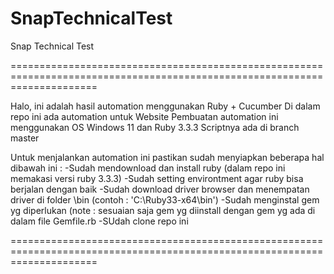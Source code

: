 # SnapTechnicalTest
Snap Technical Test

===========================================================================================================================

Halo, ini adalah hasil automation menggunakan Ruby + Cucumber
Di dalam repo ini ada automation untuk Website
Pembuatan automation ini menggunakan OS Windows 11 dan Ruby 3.3.3
Scriptnya ada di branch master

Untuk menjalankan automation ini pastikan sudah menyiapkan beberapa hal dibawah ini :
-Sudah mendownload dan install ruby (dalam repo ini memakasi versi ruby 3.3.3)
-Sudah setting environtment agar ruby bisa berjalan dengan baik
-Sudah download driver browser dan menempatan driver di folder \bin (contoh : 'C:\Ruby33-x64\bin')
-Sudah menginstal gem yg diperlukan (note : sesuaian saja gem yg diinstall dengan gem yg ada di dalam file Gemfile.rb
-SUdah clone repo ini

===========================================================================================================================


